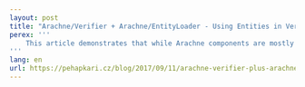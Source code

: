 ```yaml
---
layout: post
title: "Arachne/Verifier + Arachne/EntityLoader - Using Entities in Verifier Rules"
perex: '''
    This article demonstrates that while Arachne components are mostly independent on each other, their potential raises dramatically when you use them together. Push both <a href="https://github.com/Arachne/ParameterValidation">Arachne/ParameterValidation</a> and <a href="https://github.com/Arachne/SecurityVerification">Arachne/SecurityVerification</a> to their limits with <a href="https://github.com/Arachne/EntityLoader">Arachne/EntityLoader</a>!
'''
lang: en
url: https://pehapkari.cz/blog/2017/09/11/arachne-verifier-plus-arachne-entity-loader-using-entities-in-verifier-rules/
---
```

